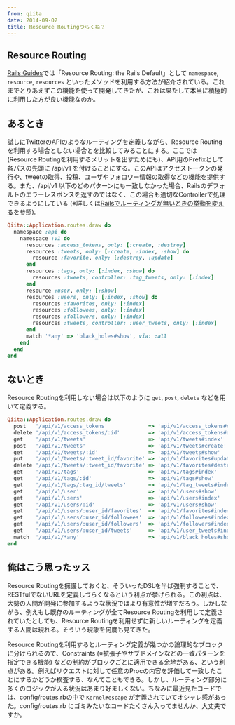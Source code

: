 ```yaml
---
from: qiita
date: 2014-09-02
title: Resource Routingつらくね？
---
```



## Resource Routing
[Rails Guides](http://guides.rubyonrails.org/routing.html#resource-routing-the-rails-default)では「Resource Routing: the Rails Default」として `namespace`, `resource`, `resources` といったメソッドを利用する方法が紹介されている。これまでとりあえずこの機能を使って開発してきたが、これは果たして本当に積極的に利用した方が良い機能なのか。

## あるとき
試しにTwitterのAPIのようなルーティングを定義しながら、Resource Routingを利用する場合としない場合とを比較してみることにする。ここでは (Resource Routingを利用するメリットを出すためにも)、API用のPrefixとして各パスの先頭に /api/v1 を付けることにする。このAPIはアクセストークンの発行や、tweetの取得、投稿、ユーザやフォロワー情報の取得などの機能を提供する。また、/api/v1 以下のどのパターンにも一致しなかった場合、Railsのデフォルトのエラーレスポンスを返すのではなく、この場合も適切なControllerで処理できるようにしている (※詳しくは[Railsでルーティングが無いときの挙動を変える](http://qiita.com/r7kamura/items/e0eddd3581cab6e0cae0)を参照)。

```ruby
Qiita::Application.routes.draw do
  namespace :api do
    namespace :v1 do
      resources :access_tokens, only: [:create, :destroy]
      resources :tweets, only: [:create, :index, :show] do
        resource :favorite, only: [:destroy, :update]
      end
      resources :tags, only: [:index, :show] do
        resources :tweets, controller: :tag_tweets, only: [:index]
      end
      resource :user, only: [:show]
      resources :users, only: [:index, :show] do
        resources :favorites, only: [:index]
        resources :followees, only: [:index]
        resources :followers, only: [:index]
        resources :tweets, controller: :user_tweets, only: [:index]
      end
      match '*any' => 'black_holes#show', via: :all
    end
  end
end
```

## ないとき
Resource Routingを利用しない場合は以下のように `get`, `post`, `delete` などを用いて定義する。

```ruby
Qiita::Application.routes.draw do
  post   '/api/v1/access_tokens'             => 'api/v1/access_tokens#create'
  delete '/api/v1/access_tokens/:id'         => 'api/v1/access_tokens#destroy'
  get    '/api/v1/tweets'                    => 'api/v1/tweets#index'
  post   '/api/v1/tweets'                    => 'api/v1/tweets#create'
  get    '/api/v1/tweets/:id'                => 'api/v1/tweets#show'
  put    '/api/v1/tweets/:tweet_id/favorite' => 'api/v1/favorites#update'
  delete '/api/v1/tweets/:tweet_id/favorite' => 'api/v1/favorites#destroy'
  get    '/api/v1/tags'                      => 'api/v1/tags#index'
  get    '/api/v1/tags/:id'                  => 'api/v1/tags#show'
  get    '/api/v1/tags/:tag_id/tweets'       => 'api/v1/tag_tweets#index'
  get    '/api/v1/user'                      => 'api/v1/users#show'
  get    '/api/v1/users'                     => 'api/v1/users#index'
  get    '/api/v1/users/:id'                 => 'api/v1/users#show'
  get    '/api/v1/users/:user_id/favorites'  => 'api/v1/favorites#index'
  get    '/api/v1/users/:user_id/followees'  => 'api/v1/followees#index'
  get    '/api/v1/users/:user_id/followers'  => 'api/v1/followers#index'
  get    '/api/v1/users/:user_id/tweets'     => 'api/v1/user_tweets#index'
  match  '/api/v1/*any'                      => 'api/v1/black_holes#show', via: :all
end
```

## 俺はこう思ったッス

Resource Routingを擁護しておくと、そういったDSLを半ば強制することで、RESTfulでないURLを定義しづらくなるという利点が挙げられる。この利点は、大勢の人間が開発に参加するような状況ではより有意性が増すだろう。しかしながら、例えもし既存のルーティングが全てResource Routingを利用して定義されていたとしても、Resource Routingを利用せずに新しいルーティングを定義する人間は現れる。そういう現象を何度も見てきた。

Resource Routingを利用するとルーティング定義が幾つかの論理的なブロックに分けられるので、Constraints (※拡張子やサブドメインなどの一致パターンを指定できる機能) などの制約がブロックごとに適用できる余地がある、という利点がある。例えばリクエストに対して任意のProcの内容を評価して一致したことにするかどうか検査する、なんてこともできる。しかし、ルーティング部分に多くのロジックが入る状況はあまり好ましくない。ちなみに最近見たコードでは、config/routes.rbの中で `Kernel#escape` が定義されていてオシャレ感があった。config/routes.rb にゴミみたいなコードたくさん入ってませんか、大丈夫ですか。
